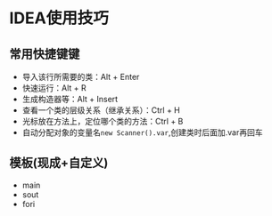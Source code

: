 # IDEA使用技巧
## 常用快捷键键
* 导入该行所需要的类：Alt + Enter
* 快速运行：Alt + R
* 生成构造器等：Alt + Insert
* 查看一个类的层级关系（继承关系）：Ctrl + H
* 光标放在方法上，定位哪个类的方法：Ctrl + B
* 自动分配对象的变量名`new Scanner().var`,创建类时后面加.var再回车

## 模板(现成+自定义)
* main
* sout
* fori